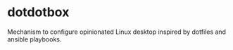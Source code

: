 dotdotbox
=========

Mechanism to configure opinionated Linux desktop inspired by dotfiles and ansible playbooks.
